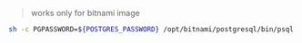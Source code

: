 > works only for bitnami image

```sh
sh -c PGPASSWORD=${POSTGRES_PASSWORD} /opt/bitnami/postgresql/bin/psql -w -U ${POSTGRES_USER} -d {POSTGRESQL_DATABASE} -c 'SELECT 1'
```
